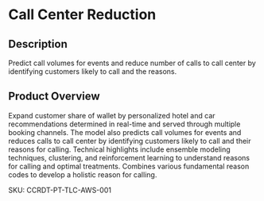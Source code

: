 # Call Center Reduction

## Description
Predict call volumes for events and reduce number of calls to call center by identifying customers likely to call and the reasons.

## Product Overview
Expand customer share of wallet by personalized hotel and car recommendations determined in real-time and served through multiple booking channels. The model also predicts call volumes for events and reduces calls to call center by identifying customers likely to call and their reasons for calling. Technical highlights include ensemble modeling techniques, clustering, and reinforcement learning to understand reasons for calling and optimal treatments. Combines various fundamental reason codes to develop a holistic reason for calling.

SKU: CCRDT-PT-TLC-AWS-001
